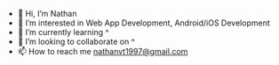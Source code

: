- 👋 Hi, I’m Nathan
- 👀 I’m interested in Web App Development, Android/iOS Development
- 🌱 I’m currently learning ^
- 💞️ I’m looking to collaborate on ^
- 📫 How to reach me nathanvt1997@gmail.com

<!---
Learning Github . . .
--->

